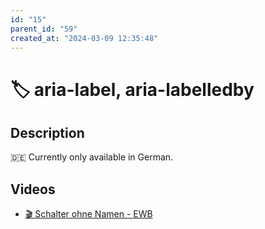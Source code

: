 ```yaml
---
id: "15"
parent_id: "59"
created_at: "2024-03-09 12:35:48"
---
```


# 🏷️ aria-label, aria-labelledby

## Description

🇩🇪 Currently only available in German.

## Videos

- [🎬 Schalter ohne Namen - EWB](/en/videos/schalter-ohne-namen-ewb)